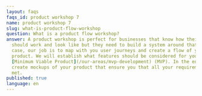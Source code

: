 ```yaml
---
layout: faqs
faqs_id: product workshop 7
name: product workshop 7
slug: what-is-product-flow-workshop
question: What is a product flow workshop?
answer: A product workshop is perfect for businesses that know how their idea
  should work and look like but they need to build a system around that. In that
  case, our job is to map with you user journeys and create a flow of your
  product. We will establish what features should be considered for your
  [Minimum Viable Product](/our-areas/mvp-development) (MVP). In the end, we can
  create mockups of your product that ensure you that all your requirements are
  met.
published: true
language: en
---
```


